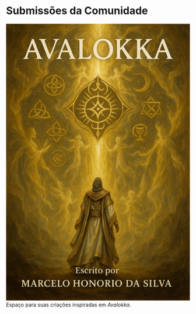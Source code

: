 # Submissões da Comunidade
![Capa de Avalokka](https://raw.githubusercontent.com/faseoficialbrasil/avalokka-universo/main/livros/avalokka/capa-avalokka.jpg)
Espaço para suas criações inspiradas em *Avalokka*.
